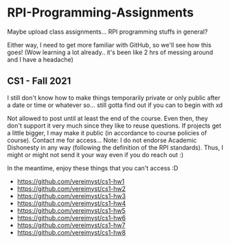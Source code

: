 # RPI-Programming-Assignments

Maybe upload class assignments… RPI programming stuffs in general?

Either way, I need to get more familiar with GitHub, so we'll see how this goes! (Wow learning a lot already.. it's been like 2 hrs of messing around and I have a headache)


## CS1 - Fall 2021

I still don't know how to make things temporarily private or only public after a date or time or whatever so... still gotta find out if you can to begin with xd

Not allowed to post until at least the end of the course. Even then, they don't support it very much since they like to reuse questions. If projects get a little bigger, I may make it public (in accordance to course policies of course). Contact me for access... Note: I do not endorse Academic Dishonesty in any way (following the definition of the RPI standards). Thus, I might or might not send it your way even if you do reach out :)

In the meantime, enjoy these things that you can't access :D
 - https://github.com/vereimyst/cs1-hw1
 - https://github.com/vereimyst/cs1-hw2
 - https://github.com/vereimyst/cs1-hw3
 - https://github.com/vereimyst/cs1-hw4
 - https://github.com/vereimyst/cs1-hw5
 - https://github.com/vereimyst/cs1-hw6
 - https://github.com/vereimyst/cs1-hw7
 - https://github.com/vereimyst/cs1-hw8
